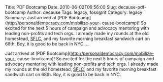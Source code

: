 Title: PDF Bootcamp
Date: 2010-06-02T09:56:00
Slug: decause-pdf-bootcamp
Author: decause
Tags: legacy, foss@rit
Category: legacy
Summary: Just arrived at [PDF Bootcamp](http://personaldemocracy.com/mobilize-your- cause-bootcamp)! So excited for the next 5 hours of campaign and advocacy mentoring with leading non-profits and tech orgs. I already made my rounds at the old homestead, [SFLC](http://softwarefreedom.org), and my favorite morning breakfast sandwich cart on 68th. Boy, it is good to be back in NYC.   ... 

Just arrived at [PDF Bootcamp](http://personaldemocracy.com/mobilize-your-
cause-bootcamp)! So excited for the next 5 hours of campaign and advocacy
mentoring with leading non-profits and tech orgs. I already made my rounds at
the old homestead, [SFLC](http://softwarefreedom.org), and my favorite morning
breakfast sandwich cart on 68th. Boy, it is good to be back in NYC.

